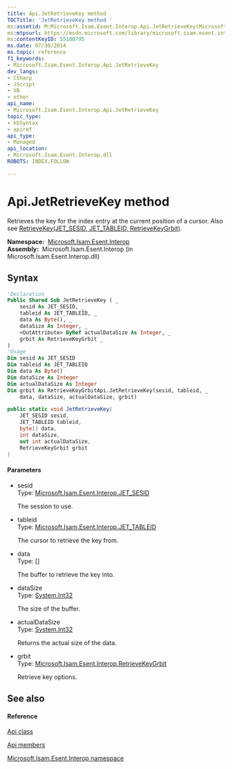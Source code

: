 ```yaml
---
title: Api.JetRetrieveKey method 
TOCTitle: 'JetRetrieveKey method '
ms:assetid: M:Microsoft.Isam.Esent.Interop.Api.JetRetrieveKey(Microsoft.Isam.Esent.Interop.JET_SESID,Microsoft.Isam.Esent.Interop.JET_TABLEID,System.Byte[],System.Int32,System.Int32@,Microsoft.Isam.Esent.Interop.RetrieveKeyGrbit)
ms:mtpsurl: https://msdn.microsoft.com/library/microsoft.isam.esent.interop.api.jetretrievekey(v=EXCHG.10)
ms:contentKeyID: 55100795
ms.date: 07/30/2014
ms.topic: reference
f1_keywords:
- Microsoft.Isam.Esent.Interop.Api.JetRetrieveKey
dev_langs:
- CSharp
- JScript
- VB
- other
api_name: 
- Microsoft.Isam.Esent.Interop.Api.JetRetrieveKey
topic_type: 
- kbSyntax
- apiref
api_type: 
- Managed
api_location: 
- Microsoft.Isam.Esent.Interop.dll
ROBOTS: INDEX,FOLLOW

---
```


# Api.JetRetrieveKey method

Retrieves the key for the index entry at the current position of a cursor. Also see [RetrieveKey(JET_SESID, JET_TABLEID, RetrieveKeyGrbit)](./api.retrievekey-method.md).

**Namespace:**  [Microsoft.Isam.Esent.Interop](./microsoft.isam.esent.interop-namespace.md)  
**Assembly:**  Microsoft.Isam.Esent.Interop (in Microsoft.Isam.Esent.Interop.dll)

## Syntax

``` vb
'Declaration
Public Shared Sub JetRetrieveKey ( _
    sesid As JET_SESID, _
    tableid As JET_TABLEID, _
    data As Byte(), _
    dataSize As Integer, _
    <OutAttribute> ByRef actualDataSize As Integer, _
    grbit As RetrieveKeyGrbit _
)
'Usage
Dim sesid As JET_SESID
Dim tableid As JET_TABLEID
Dim data As Byte()
Dim dataSize As Integer
Dim actualDataSize As Integer
Dim grbit As RetrieveKeyGrbitApi.JetRetrieveKey(sesid, tableid, _
    data, dataSize, actualDataSize, grbit)
```

``` csharp
public static void JetRetrieveKey(
    JET_SESID sesid,
    JET_TABLEID tableid,
    byte[] data,
    int dataSize,
    out int actualDataSize,
    RetrieveKeyGrbit grbit
)
```

#### Parameters

  - sesid  
    Type: [Microsoft.Isam.Esent.Interop.JET_SESID](./jet-sesid-structure.md)  
    
    The session to use.

<!-- end list -->

  - tableid  
    Type: [Microsoft.Isam.Esent.Interop.JET_TABLEID](./jet-tableid-structure.md)  
    
    The cursor to retrieve the key from.

<!-- end list -->

  - data  
    Type: \[\]  
    
    The buffer to retrieve the key into.

<!-- end list -->

  - dataSize  
    Type: [System.Int32](/dotnet/api/system.int32)  
    
    The size of the buffer.

<!-- end list -->

  - actualDataSize  
    Type: [System.Int32](/dotnet/api/system.int32)  
    
    Returns the actual size of the data.

<!-- end list -->

  - grbit  
    Type: [Microsoft.Isam.Esent.Interop.RetrieveKeyGrbit](./retrievekeygrbit-enumeration.md)  
    
    Retrieve key options.

## See also

#### Reference

[Api class](./api-class.md)

[Api members](./api-members.md)

[Microsoft.Isam.Esent.Interop namespace](./microsoft.isam.esent.interop-namespace.md)